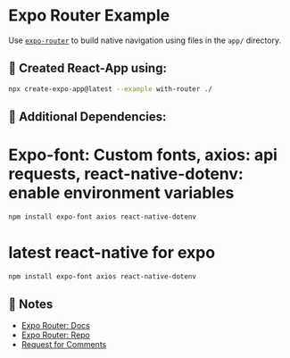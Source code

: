 # Expo Router Example

Use [`expo-router`](https://expo.github.io/router) to build native navigation using files in the `app/` directory.

## 🚀 Created React-App using:

```sh
npx create-expo-app@latest --example with-router ./
```

## 🚀 Additional Dependencies:

# Expo-font: Custom fonts, axios: api requests, react-native-dotenv: enable environment variables
```sh
npm install expo-font axios react-native-dotenv
```

# latest react-native for expo
```sh
npm install expo-font axios react-native-dotenv
```

## 📝 Notes
- [Expo Router: Docs](https://expo.github.io/router)
- [Expo Router: Repo](https://github.com/expo/router)
- [Request for Comments](https://github.com/expo/router/discussions/1)
